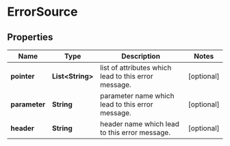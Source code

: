 # ErrorSource

## Properties
Name | Type | Description | Notes
------------ | ------------- | ------------- | -------------
**pointer** | **List&lt;String&gt;** | list of attributes which lead to this error message. |  [optional]
**parameter** | **String** | parameter name which lead to this error message. |  [optional]
**header** | **String** | header name which lead to this error message. |  [optional]
